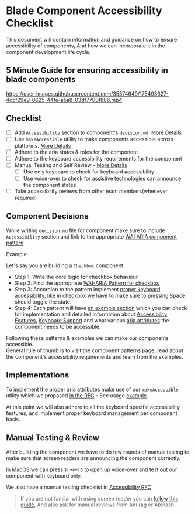 # Blade Component Accessibility Checklist <!-- omit in toc -->

This document will contain information and guidance on how to ensure accessibility of components,
And how we can incorporate it in the component development life cycle.

## 5 Minute Guide for ensuring accessibility in blade components

https://user-images.githubusercontent.com/35374649/175493627-4c5f29e9-0625-44fe-a5a8-03df7700f886.mp4

## Checklist
- [ ] Add `Accessibility` section to component's `decision.md`. [More Details](#component-decisions)
- [ ] Use `makeAccessible` utility to make components accessible across platforms. [More Details](#implementations)
- [ ] Adhere to the aria states & roles for the component
- [ ] Adhere to the keyboard accessibility requirements for the component
- [ ] Manual Testing and Self Review - [More Details](#manual-testing--review)
    - [ ] Use only keyboard to check for keyboard accessibility
    - [ ] Use voice-over to check for assistive technologies can announce the component states
- [ ] Take accessibility reviews from other team members(whenever required)

## Component Decisions

While writing `decision.md` file for component make sure to include `Accessibility` section and link to the appropriate [WAI ARIA component pattern](https://www.w3.org/WAI/ARIA/apg/patterns/) 

Example: 

Let's say you are building a `Checkbox` component. 

- Step 1: Write the core logic for checkbox behaviour 
- Step 2: Find the appropriate [WAI-ARIA Pattern for checkbox](https://www.w3.org/WAI/ARIA/apg/patterns/checkbox/)
- Step 3: Accordion to the pattern implement [proper keyboard accessibility](https://www.w3.org/WAI/ARIA/apg/patterns/checkbox/#keyboard-interaction-5), like in checkbox we have to make sure to pressing <kbd>Space</kbd> should toggle the state. 
- Step 4: Each pattern will have [an example section](https://www.w3.org/WAI/ARIA/apg/patterns/checkbox/#examples-1) which you can check for implementation and detailed information about [Accessibility Features](https://www.w3.org/WAI/ARIA/apg/example-index/checkbox/checkbox.html#accessibilityfeatures), [Keyboard Support](https://www.w3.org/WAI/ARIA/apg/example-index/checkbox/checkbox.html#kbd_label) and what various [aria attributes](https://www.w3.org/WAI/ARIA/apg/example-index/checkbox/checkbox.html#rps_label) the component needs to be accessible. 
  
Following these patterns & examples we can make our components accessible.  
General rule of thumb is to visit the component patterns page, read about the component's accessibility requirements and learn from the examples.

## Implementations

To implement the proper aria attributes make use of our `makeAccessible` utility which we proposed [in the RFC](https://github.com/razorpay/blade/blob/master/rfcs/2022-04-09-accessibility.md#platform-specific-implementation--5) - See usage [example](https://github.com/razorpay/blade/blob/master/packages/blade/src/storybook-recipes/AccessibilityInterop/AccessibilityInteropDemo.web.tsx). 

At this point we will also adhere to all the keyboard specific accessibility features, and implement proper keyboard management per component basis. 

## Manual Testing & Review

After building the component we have to do few rounds of manual testing to make sure that screen readers are announcing the component correctly.

In MacOS we can press `fn+⌘+f5` to open up voice-over and test out our component with keyboard only. 

We also have a manual testing checklist in [Accessibility RFC](https://github.com/razorpay/blade/blob/master/rfcs/2022-04-09-accessibility.md#manual-testing)

> If you are not familar with using screen reader you can [follow this guide](https://dequeuniversity.com/tips/learn-voiceover),
> And also ask for manual reviews from Anurag or Abinash.

